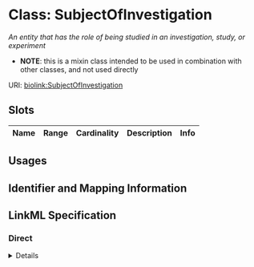 # Class: SubjectOfInvestigation
_An entity that has the role of being studied in an investigation, study, or experiment_




* __NOTE__: this is a mixin class intended to be used in combination with other classes, and not used directly


URI: [biolink:SubjectOfInvestigation](https://w3id.org/biolink/vocab/SubjectOfInvestigation)



<!-- no inheritance hierarchy -->



## Slots

| Name | Range | Cardinality | Description  | Info |
| ---  | --- | --- | --- | --- |


## Usages



## Identifier and Mapping Information









## LinkML Specification

<!-- TODO: investigate https://stackoverflow.com/questions/37606292/how-to-create-tabbed-code-blocks-in-mkdocs-or-sphinx -->

### Direct

<details>
```yaml
name: subject of investigation
description: An entity that has the role of being studied in an investigation, study,
  or experiment
from_schema: https://w3id.org/biolink/biolink-model
mixin: true

```
</details>

### Induced

<details>
```yaml
name: subject of investigation
description: An entity that has the role of being studied in an investigation, study,
  or experiment
from_schema: https://w3id.org/biolink/biolink-model
mixin: true

```
</details>